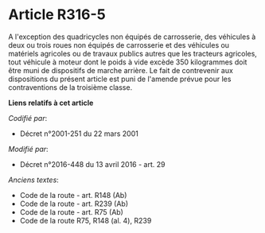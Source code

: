 # Article R316-5

A l'exception des quadricycles non équipés de carrosserie, des véhicules à deux ou trois roues non équipés de carrosserie et
des véhicules ou matériels agricoles ou de travaux publics autres que les tracteurs agricoles, tout véhicule à moteur dont le
poids à vide excède 350 kilogrammes doit être muni de dispositifs de marche arrière. Le fait de contrevenir aux dispositions
du présent article est puni de l'amende prévue pour les contraventions de la troisième classe.

**Liens relatifs à cet article**

_Codifié par_:

  - Décret n°2001-251 du 22 mars 2001

_Modifié par_:

  - Décret n°2016-448 du 13 avril 2016 - art. 29

_Anciens textes_:

  - Code de la route - art. R148 (Ab)
  - Code de la route - art. R239 (Ab)
  - Code de la route - art. R75 (Ab)
  - Code de la route R75, R148 (al. 4), R239
